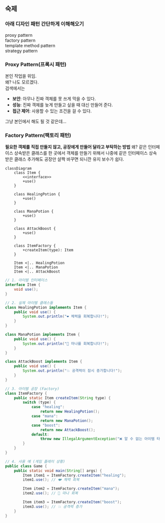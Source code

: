 
## 숙제
### 아래 디자인 패턴 간단하게 이해해오기
proxy pattern  
factory pattern  
template method pattern  
strategy pattern  

### Proxy Pattern(프록시 패턴)  
본인 작업을 위임.  
왜? 나도 모르겠다.  
검색에서는  
- **보안**: 아무나 진짜 객체를 못 쓰게 막을 수 있다.
- **성능**: 진짜 객체를 늦게 만들고 싶을 때 대신 만들어 준다.
- **접근 제어**: 사용할 수 있는 조건을 걸 수 있다.

그냥 본인에서 해도 될 것 같은데...


### Factory Pattern(팩토리 패턴)
**필요한 객체를 직접 만들지 않고, 공장에게 만들어 달라고 부탁하는 방법**
왜? 같은 인터페이스 상속받은 클래스를 한 곳에서 객체를 만들기 위해서
나중에 같은 인터페이스 상속받은 클래스 추가해도 공장만 살짝 바꾸면 되니깐 유지 보수가 쉽다.


```mermaid
classDiagram
    class Item {
        <<interface>>
        +use()
    }

    class HealingPotion {
        +use()
    }

    class ManaPotion {
        +use()
    }

    class AttackBoost {
        +use()
    }

    class ItemFactory {
        +createItem(type): Item
    }

    Item <|.. HealingPotion
    Item <|.. ManaPotion
    Item <|.. AttackBoost
```

```java
// 1. 아이템 인터페이스
interface Item {
    void use();
}

// 2. 실제 아이템 클래스들
class HealingPotion implements Item {
    public void use() {
        System.out.println("❤️ 체력을 회복합니다!");
    }
}

class ManaPotion implements Item {
    public void use() {
        System.out.println("🔵 마나를 회복합니다!");
    }
}

class AttackBoost implements Item {
    public void use() {
        System.out.println("💥 공격력이 잠시 증가합니다!");
    }
}

// 3. 아이템 공장 (Factory)
class ItemFactory {
    public static Item createItem(String type) {
        switch (type) {
            case "healing":
                return new HealingPotion();
            case "mana":
                return new ManaPotion();
            case "boost":
                return new AttackBoost();
            default:
                throw new IllegalArgumentException("❌ 알 수 없는 아이템 타입: " + type);
        }
    }
}

// 4. 사용 예 (게임 플레이 상황)
public class Game {
    public static void main(String[] args) {
        Item item1 = ItemFactory.createItem("healing");
        item1.use(); // ❤️ 체력 회복

        Item item2 = ItemFactory.createItem("mana");
        item2.use(); // 🔵 마나 회복

        Item item3 = ItemFactory.createItem("boost");
        item3.use(); // 💥 공격력 증가
    }
}
```


















